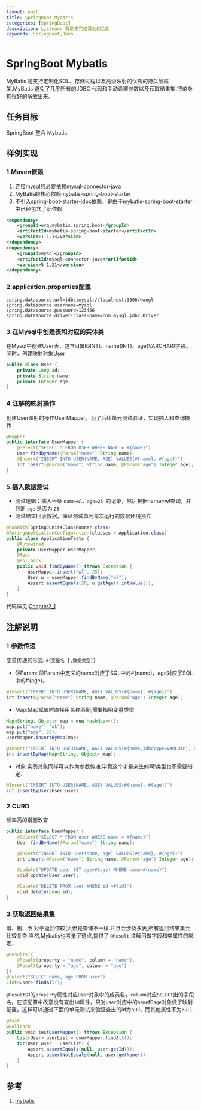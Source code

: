 ```yaml
---
layout: post
title: SpringBoot Mybatis
categories: [SpringBoot]
description: Listener 有助于完成其他的功能
keywords: SpringBoot,Java
---
```


# SpringBoot Mybatis
MyBatis 是支持定制化SQL、存储过程以及高级映射的优秀的持久层框架.MyBatis 避免了几乎所有的JDBC 代码和手动设置参数以及获取结果集.把单身狗很好的解放出来.

## 任务目标
SpringBoot 整合 Mybatis.

## 样例实现

### 1.Maven依赖

1. 连接mysql的必要依赖mysql-connector-java
2. MyBatis的核心依赖mybatis-spring-boot-starter
3. 不引入spring-boot-starter-jdbc依赖，是由于mybatis-spring-boot-starter中已经包含了此依赖

```xml
<dependency>
    <groupId>org.mybatis.spring.boot</groupId>
    <artifactId>mybatis-spring-boot-starter</artifactId>
    <version>1.1.1</version>
</dependency>
<dependency>
    <groupId>mysql</groupId>
    <artifactId>mysql-connector-java</artifactId>
    <version>5.1.21</version>
</dependency>
```

### 2.application.properties配置

```
spring.datasource.url=jdbc:mysql://localhost:3306/wangl
spring.datasource.username=mysql
spring.datasource.password=123456
spring.datasource.driver-class-name=com.mysql.jdbc.Driver
```

### 3.在Mysql中创建表和对应的实体类
在Mysql中创建User表，包含id(BIGINT)、name(INT)、age(VARCHAR)字段。同时，创建映射对象User

```java
public class User {
    private Long id;
    private String name;
    private Integer age;
}
```

### 4.注解的映射操作
创建User映射的操作UserMapper，为了后续单元测试验证，实现插入和查询操作

```java
@Mapper
public interface UserMapper {
    @Select("SELECT * FROM USER WHERE NAME = #{name}")
    User findByName(@Param("name") String name);
    @Insert("INSERT INTO USER(NAME, AGE) VALUES(#{name}, #{age})")
    int insert(@Param("name") String name, @Param("age") Integer age);
}
```

### 5.插入数据测试

- 测试逻辑：插入一条 `name=wl，age=25 `的记录，然后根据name=wl查询，并判断 `age` 是否为 `25`
- 测试结束回滚数据，保证测试单元每次运行的数据环境独立

```java
@RunWith(SpringJUnit4ClassRunner.class)
@SpringApplicationConfiguration(classes = Application.class)
public class ApplicationTests {
    @Autowired
    private UserMapper userMapper;
    @Test
    @Rollback
    public void findByName() throws Exception {
        userMapper.insert("wl", 25);
        User u = userMapper.findByName("wl");
        Assert.assertEquals(20, u.getAge().intValue());
    }
}
```

代码详见:[Chapter2_1](https://github.com/ITriangle/SpringBoot)


## 注解说明

### 1.参数传递
变量传递的形式: `#{变量名 [,数据类型]}`

- @Param: @Param中定义的name对应了SQL中的#{name}，age对应了SQL中的#{age}。

```java
@Insert("INSERT INTO USER(NAME, AGE) VALUES(#{name}, #{age})")
int insert(@Param("name") String name, @Param("age") Integer age);
```

- Map:Map赋值时直接用名称匹配,需要指明变量类型

```java
Map<String, Object> map = new HashMap<>();
map.put("name", "wk");
map.put("age", 28);
userMapper.insertByMap(map);

@Insert("INSERT INTO USER(NAME, AGE) VALUES(#{name,jdbcType=VARCHAR}, #{age,jdbcType=INTEGER})")
int insertByMap(Map<String, Object> map);
```

- 对象:实例对象同样可以作为参数传递,毕竟这个才是亲生的啊!类型也不需要指定.

```java
@Insert("INSERT INTO USER(NAME, AGE) VALUES(#{name}, #{age})")
int insertByUser(User user);
```

### 2.CURD
频率高的增删改查

```java
public interface UserMapper {
    @Select("SELECT * FROM user WHERE name = #{name}")
    User findByName(@Param("name") String name);

    @Insert("INSERT INTO user(name, age) VALUES(#{name}, #{age})")
    int insert(@Param("name") String name, @Param("age") Integer age);

    @Update("UPDATE user SET age=#{age} WHERE name=#{name}")
    void update(User user);

    @Delete("DELETE FROM user WHERE id =#{id}")
    void delete(Long id);
}
```

### 3.获取返回结果集

增、删、改 对于返回值较少,但是查询不一样.并且会涉及多表,所有返回结果集会比较复杂.当然,Mybatis也考量了这点,提供了 `@Result` 注解用做字段和类属性的绑定.

```java
@Results({
    @Result(property = "name", column = "name"),
    @Result(property = "age", column = "age")
})
@Select("SELECT name, age FROM user")
List<User> findAll();
```

`@Result`中的`property`属性对应`User`对象中的成员名，`column`对应`SELECT`出的字段名。在该配置中故意没有查出`id`属性，只对`User`对应中的`name`和`age`对象做了映射配置，这样可以通过下面的单元测试来验证查出的id为null，而其他属性不为`null`.

```java
@Test
@Rollback
public void testUserMapper() throws Exception {
    List<User> userList = userMapper.findAll();
    for(User user : userList) {
        Assert.assertEquals(null, user.getId());
        Assert.assertNotEquals(null, user.getName());
    }
}
```

## 参考
1. [mybatis](http://www.mybatis.org/mybatis-3/zh/java-api.html)